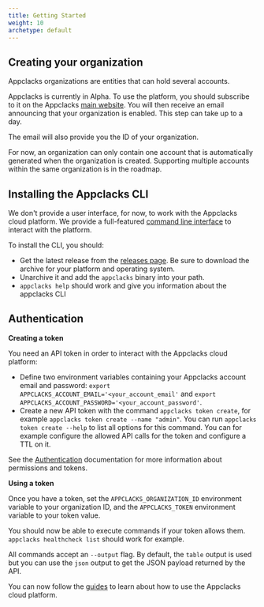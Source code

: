 ```yaml
---
title: Getting Started
weight: 10
archetype: default
---
```


## Creating your organization

Appclacks organizations are entities that can hold several accounts.

Appclacks is currently in Alpha. To use the platform, you should subscribe to it on the Appclacks [main website](https://appclacks.com/#register). You will then receive an email announcing that your organization is enabled. This step can take up to a day.

The email will also provide you the ID of your organization.

For now, an organization can only contain one account that is automatically generated when the organization is created. Supporting multiple accounts within the same organization is in the roadmap.

## Installing the Appclacks CLI

We don't provide a user interface, for now, to work with the Appclacks cloud platform. We provide a full-featured [command line interface](https://github.com/appclacks/cli) to interact with the platform.

To install the CLI, you should:

- Get the latest release from the [releases page](https://github.com/appclacks/cli/releases). Be sure to download the archive for your platform and operating system.
- Unarchive it and add the `appclacks` binary into your path.
- `appclacks help` should work and give you information about the appclacks CLI

## Authentication

**Creating a token**

You need an API token in order to interact with the Appclacks cloud platform:

- Define two environment variables containing your Appclacks account email and password: `export APPCLACKS_ACCOUNT_EMAIL='<your_account_email'` and `export APPCLACKS_ACCOUNT_PASSWORD='<your_account_password'`.
- Create a new API token with the command `appclacks token create`, for example `appclacks token create --name "admin"`.
You can run `appclacks token create --help` to list all options for this command. You can for example configure the allowed API calls for the token and configure a TTL on it.

See the [Authentication](/guides/authentication/) documentation for more information about permissions and tokens.

**Using a token**

Once you have a token, set the `APPCLACKS_ORGANIZATION_ID` environment variable to your organization ID, and the `APPCLACKS_TOKEN` environment variable to your token value.

You should now be able to execute commands if your token allows them. `appclacks healthcheck list` should work for example.

All commands accept an `--output` flag. By default, the `table` output is used but you can use the `json` output to get the JSON payload returned by the API.

You can now follow the [guides](/guides) to learn about how to use the Appclacks cloud platform.

